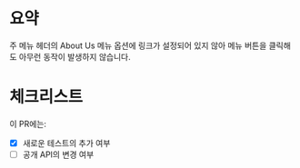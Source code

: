 # 요약
주 메뉴 헤더의 About Us 메뉴 옵션에 링크가 설정되어 있지 않아 메뉴 버튼을 클릭해도 아무런 동작이 발생하지 않습니다.

# 체크리스트
이 PR에는:

- [X] 새로운 테스트의 추가 여부
- [  ] 공개 API의 변경 여부
